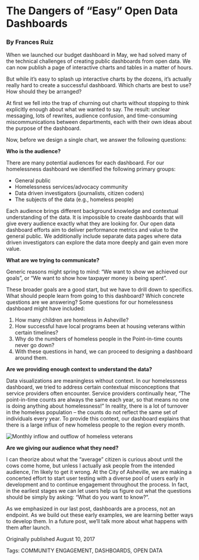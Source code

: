 # The Dangers of “Easy” Open Data Dashboards
### By Frances Ruiz

When we launched our budget dashboard in May, we had solved many of the technical challenges of creating public dashboards from open data. We can now publish a page of interactive charts and tables in a matter of hours.

But while it’s easy to splash up interactive charts by the dozens, it’s actually really hard to create a successful dashboard. Which charts are best to use? How should they be arranged?

At first we fell into the trap of churning out charts without stopping to think explicitly enough about what we wanted to say. The result: unclear messaging, lots of rewrites, audience confusion, and time-consuming miscommunications between departments, each with their own ideas about the purpose of the dashboard.

Now, before we design a single chart, we answer the following questions:

**Who is the audience?**

There are many potential audiences for each dashboard. For our homelessness dashboard we identified the following primary groups:

* General public
* Homelessness services/advocacy community
* Data driven investigators (journalists, citizen coders)
* The subjects of the data (e.g., homeless people)

Each audience brings different background knowledge and contextual understanding of the data. It is impossible to create dashboards that will give every audience exactly what they are looking for. Our open data dashboard efforts aim to deliver performance metrics and value to the general public. We additionally include separate data pages where data driven investigators can explore the data more deeply and gain even more value.

**What are we trying to communicate?**

Generic reasons might spring to mind: “We want to show we achieved our goals”, or “We want to show how taxpayer money is being spent”.

These broader goals are a good start, but we have to drill down to specifics. What should people learn from going to this dashboard? Which concrete questions are we answering? Some questions for our homelessness dashboard might have included:

1. How many children are homeless in Asheville?
1. How successful have local programs been at housing veterans within certain timelines?
1. Why do the numbers of homeless people in the Point-in-time counts never go down?
1. With these questions in hand, we can proceed to designing a dashboard around them.

**Are we providing enough context to understand the data?**

Data visualizations are meaningless without context. In our homelessness dashboard, we tried to address certain contextual misconceptions that service providers often encounter. Service providers continually hear, “The point-in-time counts are always the same each year, so that means no one is doing anything about homelessness!” In reality, there is a lot of turnover in the homeless population – the counts do not reflect the same set of individuals every year. To provide this context, our dashboard explains that there is a large influx of new homeless people to the region every month.

![Monthly inflow and outflow of homeless veterans](../assets/inflow-outflow.jpg "Monthly inflow and outflow of homeless veterans")

**Are we giving our audience what they need?**

I can theorize about what the “average” citizen is curious about until the cows come home, but unless I actually ask people from the intended audience, I’m likely to get it wrong. At the City of Asheville, we are making a concerted effort to start user testing with a diverse pool of users early in development and to continue engagement throughout the process. In fact, in the earliest stages we can let users help us figure out what the questions should be simply by asking: “What do you want to know?”.

As we emphasized in our last post, dashboards are a process, not an endpoint. As we build out these early examples, we are learning better ways to develop them. In a future post, we’ll talk more about what happens with them after launch.


Originally published August 10, 2017

Tags: COMMUNITY ENGAGEMENT, DASHBOARDS, OPEN DATA
